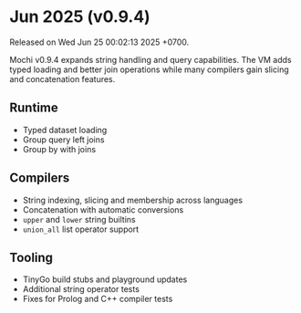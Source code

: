# Jun 2025 (v0.9.4)

Released on Wed Jun 25 00:02:13 2025 +0700.

Mochi v0.9.4 expands string handling and query capabilities. The VM adds typed
loading and better join operations while many compilers gain slicing and
concatenation features.

## Runtime

- Typed dataset loading
- Group query left joins
- Group by with joins

## Compilers

- String indexing, slicing and membership across languages
- Concatenation with automatic conversions
- `upper` and `lower` string builtins
- `union_all` list operator support

## Tooling

- TinyGo build stubs and playground updates
- Additional string operator tests
- Fixes for Prolog and C++ compiler tests
